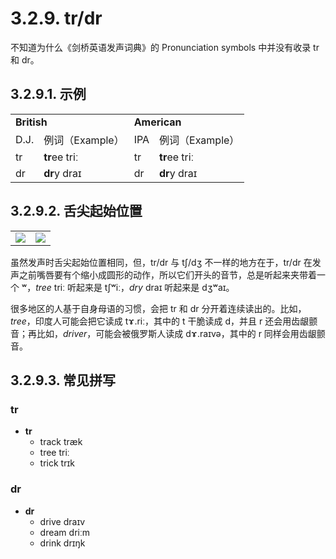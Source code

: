 # 3.2.9. <span class="pho">tr</span>/<span class="pho">dr</span>

不知道为什么《剑桥英语发声词典》的 Pronunciation symbols 中并没有收录 <span class="pho">tr</span> 和 <span class="pho">dr</span>。

## 3.2.9.1. 示例

<table>
<tbody>
<tr>
<td colspan="2"><strong>British</strong></td>
<td colspan="2"><strong>American</strong></td>
</tr>
<tr>
<td>D.J.</td>
<td>例词（Example）</td>
<td>IPA</td>
<td>例词（Example）</td>
</tr>
<tr>
<td><span class="pho">tr</span><span class="speak-word-inline" data-audio-uk-male="/audios/uk_phonetics_sound_tra_2023feb.mp3"></span></td>
<td><b>tr</b>ee <span class="pho alt">triː</span><span class="speak-word-inline" data-audio-uk-female="/audios/tree-uk-female.mp3" data-audio-uk-male="/audios/tree-uk-male.mp3"></span></td>
<td><span class="pho">tr</span><span class="speak-word-inline" data-audio-us-male="/audios/us_phonetics_sound_tra_2023feb.mp3"></span></td>
<td><b>tr</b>ee <span class="pho alt">triː</span><span class="speak-word-inline" data-audio-us-female="/audios/tree-us-female.mp3" data-audio-us-male="/audios/tree-us-male.mp3"></span></td>
</tr>
<tr>
<td><span class="pho">dr</span><span class="speak-word-inline" data-audio-uk-male="/audios/uk_phonetics_sound_dra_2023feb.mp3"></span></td>
<td><b>dr</b>y <span class="pho alt">draɪ</span><span class="speak-word-inline" data-audio-uk-female="/audios/dry-uk-female.mp3" data-audio-uk-male="/audios/dry-uk-male.mp3"></span></td>
<td><span class="pho">dr</span><span class="speak-word-inline" data-audio-us-male="/audios/us_phonetics_sound_dra_2023feb.mp3"></span></td>
<td><b>dr</b>y <span class="pho alt">draɪ</span><span class="speak-word-inline" data-audio-us-female="/audios/dry-us-female.mp3" data-audio-us-male="/audios/dry-us-male.mp3"></span></td>
</tr>
</tbody>
</table>

## 3.2.9.2. 舌尖起始位置

<table>
<tbody>
<tr>
<td><img src="/images/articulator-tongue-tip-positions.svg"></img></td>
<td><img src="/images/articulator-tongue-tip-trdr.svg"></img></td>
</tr>
</tbody>
</table>

虽然发声时舌尖起始位置相同，但，<span class="pho">tr</span>/<span class="pho">dr</span> 与 <span class="pho">tʃ</span>/<span class="pho">dʒ</span> 不一样的地方在于，<span class="pho">tr</span>/<span class="pho">dr</span> 在发声之前嘴唇要有个缩小成圆形的动作，所以它们开头的音节，总是听起来夹带着一个 <span class="pho">ʷ</span>，*tree* <span class="pho alt">triː</span> 听起来是 <span class="pho alt">tʃʷiː</span><span class="speak-word-inline" data-audio-us-male="/audios/tree-us-male.mp3" data-audio-us-female="/audios/tree-us-female.mp3"></span>，*dry* <span class="pho alt">draɪ</span> 听起来是 <span class="pho alt">dʒʷaɪ</span><span class="speak-word-inline" data-audio-us-male="/audios/dry-us-male.mp3" data-audio-us-female="/audios/dry-us-female.mp3"></span>。

很多地区的人基于自身母语的习惯，会把 <span class="pho">tr</span> 和 <span class="pho">dr</span> 分开着连续读出的。比如，*tree*，印度人可能会把它读成 <span class="pho alt">tɤ.riː</span><span class="speak-word-inline" data-audio-other="/audios/tree-ru-ru.mp3"></span>，其中的 <span class="pho">t</span> 干脆读成 <span class="pho">d</span>，并且 <span class="pho">r</span> 还会用齿龈颤音；再比如，*driver*，可能会被俄罗斯人读成 <span class="pho alt">dɤ.raɪvə</span><span class="speak-word-inline" data-audio-other="/audios/driver-ru-ru.mp3"></span>，其中的 <span class="pho">r</span> 同样会用齿龈颤音。

## 3.2.9.3. 常见拼写

### <span class="pho">tr</span>

* **tr**
  * track <span class="pho alt">træk</span> <span class="speak-word-inline" data-audio-us-male="/audios/track-us-male.mp3" data-audio-us-female="/audios/track-us-female.mp3"></span>
  * tree <span class="pho alt">triː</span> <span class="speak-word-inline" data-audio-us-male="/audios/tree-us-male.mp3" data-audio-us-female="/audios/tree-us-female.mp3"></span>
  * trick <span class="pho alt">trɪk</span> <span class="speak-word-inline" data-audio-us-male="/audios/trick-us-male.mp3" data-audio-us-female="/audios/trick-us-female.mp3"></span>

### <span class="pho">dr</span>

* **dr**
  * drive <span class="pho alt">draɪv</span> <span class="speak-word-inline" data-audio-us-male="/audios/drive-us-male.mp3" data-audio-us-female="/audios/drive-us-female.mp3"></span>
  * dream <span class="pho alt">driːm</span> <span class="speak-word-inline" data-audio-us-male="/audios/dream-us-male.mp3" data-audio-us-female="/audios/dream-us-female.mp3"></span>
  * drink <span class="pho alt">drɪŋk</span> <span class="speak-word-inline" data-audio-us-male="/audios/drink-us-male.mp3" data-audio-us-female="/audios/drink-us-female.mp3"></span>
